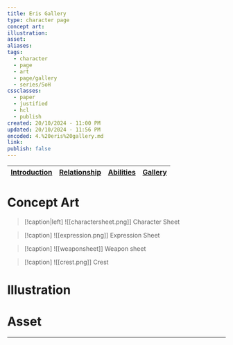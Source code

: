 ```yaml
---
title: Eris Gallery
type: character page
concept art: 
illustration: 
asset: 
aliases: 
tags:
  - character
  - page
  - art
  - page/gallery
  - series/SoH
cssclasses:
  - paper
  - justified
  - hcl
  - publish
created: 20/10/2024 - 11:00 PM
updated: 20/10/2024 - 11:56 PM
encoded: 4.%20eris%20gallery.md
link: 
publish: false
---
```


| [Introduction](1.%20Eris%20Ail.md) | [Relationship](2.%20Eris%20relationship.md) | [Abilities](3.%20eris%20abilities.md) | [Gallery](4.%20eris%20gallery.md)|
| --- | --- |---|---|

# Concept Art

> [!caption|left]
> ![[charactersheet.png]]
> Character Sheet

> [!caption]
> ![[expression.png]]
> Expression Sheet

> [!caption]
> ![[weaponsheet]]
> Weapon sheet

> [!caption]
> ![[crest.png]]
> Crest 

# Illustration

# Asset



---